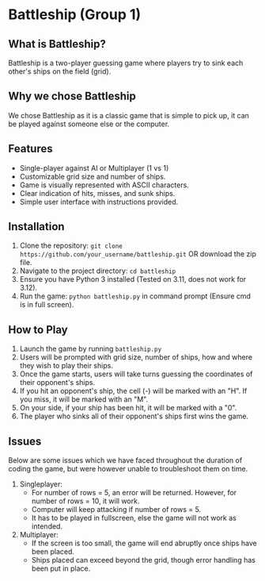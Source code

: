 # Battleship (Group 1)

## What is Battleship?
Battleship is a two-player guessing game where players try to sink each other's ships on the field (grid).

## Why we chose Battleship
We chose Battleship as it is a classic game that is simple to pick up, it can be played against someone else or the computer.

## Features
- Single-player against AI or Multiplayer (1 vs 1)
- Customizable grid size and number of ships.
- Game is visually represented with ASCII characters.
- Clear indication of hits, misses, and sunk ships.
- Simple user interface with instructions provided.

## Installation
1. Clone the repository: `git clone https://github.com/your_username/battleship.git` OR download the zip file.
2. Navigate to the project directory: `cd battleship`
3. Ensure you have Python 3 installed (Tested on 3.11, does not work for 3.12).
4. Run the game: `python battleship.py` in command prompt (Ensure cmd is in full screen).

## How to Play
1. Launch the game by running `battleship.py`
2. Users will be prompted with grid size, number of ships, how and where they wish to play their ships.
3. Once the game starts, users will take turns guessing the coordinates of their opponent's ships.
4. If you hit an opponent's ship, the cell (-) will be marked with an "H". If you miss, it will be marked with an "M".
5. On your side, if your ship has been hit, it will be marked with a "0".
6. The player who sinks all of their opponent's ships first wins the game.

## Issues
Below are some issues which we have faced throughout the duration of coding the game, but were however unable to troubleshoot them on time.
1. Singleplayer:
   - For number of rows = 5, an error will be returned. However, for number of rows = 10, it will work.
   - Computer will keep attacking if number of rows = 5.
   - It has to be played in fullscreen, else the game will not work as intended.
2. Multiplayer:
   - If the screen is too small, the game will end abruptly once ships have been placed.
   - Ships placed can exceed beyond the grid, though error handling has been put in place.
